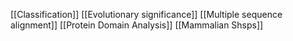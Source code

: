 [[Classification]]
[[Evolutionary significance]]
[[Multiple sequence alignment]]
[[Protein Domain Analysis]]
[[Mammalian Shsps]]
